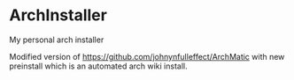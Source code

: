 # ArchInstaller
My personal arch installer

Modified version of https://github.com/johnynfulleffect/ArchMatic with new preinstall which is an automated arch wiki install.
